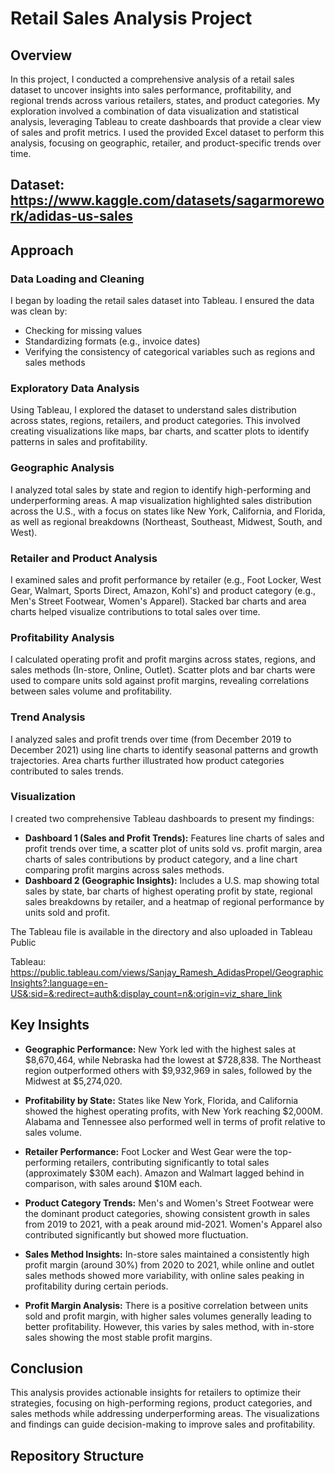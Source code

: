 # Retail Sales Analysis Project

## Overview

In this project, I conducted a comprehensive analysis of a retail sales dataset to uncover insights into sales performance, profitability, and regional trends across various retailers, states, and product categories. My exploration involved a combination of data visualization and statistical analysis, leveraging Tableau to create dashboards that provide a clear view of sales and profit metrics. I used the provided Excel dataset to perform this analysis, focusing on geographic, retailer, and product-specific trends over time.

## Dataset: https://www.kaggle.com/datasets/sagarmorework/adidas-us-sales

## Approach

### Data Loading and Cleaning
I began by loading the retail sales dataset into Tableau. I ensured the data was clean by:
- Checking for missing values
- Standardizing formats (e.g., invoice dates)
- Verifying the consistency of categorical variables such as regions and sales methods

### Exploratory Data Analysis
Using Tableau, I explored the dataset to understand sales distribution across states, regions, retailers, and product categories. This involved creating visualizations like maps, bar charts, and scatter plots to identify patterns in sales and profitability.

### Geographic Analysis
I analyzed total sales by state and region to identify high-performing and underperforming areas. A map visualization highlighted sales distribution across the U.S., with a focus on states like New York, California, and Florida, as well as regional breakdowns (Northeast, Southeast, Midwest, South, and West).

### Retailer and Product Analysis
I examined sales and profit performance by retailer (e.g., Foot Locker, West Gear, Walmart, Sports Direct, Amazon, Kohl's) and product category (e.g., Men's Street Footwear, Women's Apparel). Stacked bar charts and area charts helped visualize contributions to total sales over time.

### Profitability Analysis
I calculated operating profit and profit margins across states, regions, and sales methods (In-store, Online, Outlet). Scatter plots and bar charts were used to compare units sold against profit margins, revealing correlations between sales volume and profitability.

### Trend Analysis
I analyzed sales and profit trends over time (from December 2019 to December 2021) using line charts to identify seasonal patterns and growth trajectories. Area charts further illustrated how product categories contributed to sales trends.

### Visualization
I created two comprehensive Tableau dashboards to present my findings:
- **Dashboard 1 (Sales and Profit Trends):** Features line charts of sales and profit trends over time, a scatter plot of units sold vs. profit margin, area charts of sales contributions by product category, and a line chart comparing profit margins across sales methods.
- **Dashboard 2 (Geographic Insights):** Includes a U.S. map showing total sales by state, bar charts of highest operating profit by state, regional sales breakdowns by retailer, and a heatmap of regional performance by units sold and profit.

The Tableau file is available in the directory and also uploaded in Tableau Public

Tableau: https://public.tableau.com/views/Sanjay_Ramesh_AdidasPropel/GeographicInsights?:language=en-US&:sid=&:redirect=auth&:display_count=n&:origin=viz_share_link

## Key Insights

- **Geographic Performance:** New York led with the highest sales at $8,670,464, while Nebraska had the lowest at $728,838. The Northeast region outperformed others with $9,932,969 in sales, followed by the Midwest at $5,274,020.
  
- **Profitability by State:** States like New York, Florida, and California showed the highest operating profits, with New York reaching $2,000M. Alabama and Tennessee also performed well in terms of profit relative to sales volume.

- **Retailer Performance:** Foot Locker and West Gear were the top-performing retailers, contributing significantly to total sales (approximately $30M each). Amazon and Walmart lagged behind in comparison, with sales around $10M each.

- **Product Category Trends:** Men's and Women's Street Footwear were the dominant product categories, showing consistent growth in sales from 2019 to 2021, with a peak around mid-2021. Women's Apparel also contributed significantly but showed more fluctuation.

- **Sales Method Insights:** In-store sales maintained a consistently high profit margin (around 30%) from 2020 to 2021, while online and outlet sales methods showed more variability, with online sales peaking in profitability during certain periods.

- **Profit Margin Analysis:** There is a positive correlation between units sold and profit margin, with higher sales volumes generally leading to better profitability. However, this varies by sales method, with in-store sales showing the most stable profit margins.

## Conclusion

This analysis provides actionable insights for retailers to optimize their strategies, focusing on high-performing regions, product categories, and sales methods while addressing underperforming areas. The visualizations and findings can guide decision-making to improve sales and profitability.

## Repository Structure

